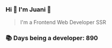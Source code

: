 ### Hi 👋 I&#39;m Juani 🦁

> I&#39;m a Frontend Web Developer SSR

### 📚 Days being a developer: 890
